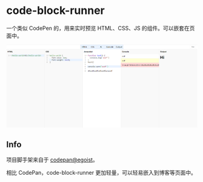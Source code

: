 # code-block-runner

一个类似 CodePen 的，用来实时预览 HTML、CSS、JS 的组件。可以嵌套在页面中。

![Preview](./assets/2020-05-19-21-17-08.png)

## Info

项目脚手架来自于 [codepan@egoist](https://github.com/egoist/codepan)。

相比 CodePan，code-block-runner 更加轻量，可以轻易嵌入到博客等页面中。